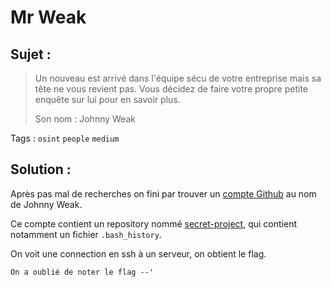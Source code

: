 # Mr Weak

## Sujet :

> Un nouveau est arrivé dans l'équipe sécu de votre entreprise mais sa tête ne vous revient pas. Vous décidez de faire votre propre petite enquête sur lui pour en savoir plus.
> 
> Son nom : Johnny Weak

Tags : `osint` `people` `medium`

## Solution :
Après pas mal de recherches on fini par trouver un [compte Github](https://github.com/johnnyweak) au nom de Johnny Weak.

Ce compte contient un repository nommé [secret-project](https://github.com/johnnyweak/secret-project), qui contient notamment un fichier `.bash_history`.

On voit une connection en ssh à un serveur, on obtient le flag.

`On a oublié de noter le flag --'`